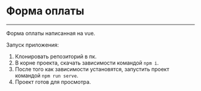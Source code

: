 # Форма оплаты
___

Форма оплаты написанная на vue.

Запуск приложения:
1. Клонировать репозиторий в пк.
2. В корне проекта, скачать зависимости командой `npm i`.
3. После того как зависимости установятся, запустить проект командой `npm run serve`.
4. Проект готов для просмотра.